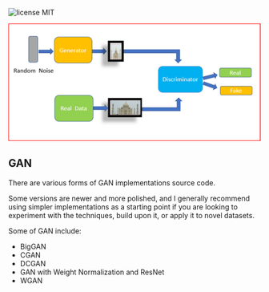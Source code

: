 ![license MIT](https://img.shields.io/badge/licence-MIT-green)

![main](img.png)
## GAN
There are various forms of GAN implementations source code.

Some versions are newer and more polished, and I generally recommend using simpler implementations as a starting point if you are looking to experiment with the techniques, build upon it, or apply it to novel datasets.

Some of GAN include:
- BigGAN
- CGAN
- DCGAN
- GAN with Weight Normalization and ResNet
- WGAN

